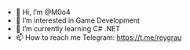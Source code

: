 - 👋 Hi, I’m @M0o4
- 👀 I’m interested in Game Development
- 🌱 I’m currently learning C# .NET
- 📫 How to reach me
Telegram: https://t.me/reygrau
<!---
M0o4/M0o4 is a ✨ special ✨ repository because its `README.md` (this file) appears on your GitHub profile.
You can click the Preview link to take a look at your changes.
--->
